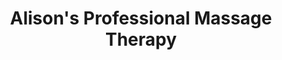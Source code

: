 ---
title: "Alison's Professional Massage Therapy"
url: /bethlehem/alisons-professional-massage-therapy/
shop: massage
---